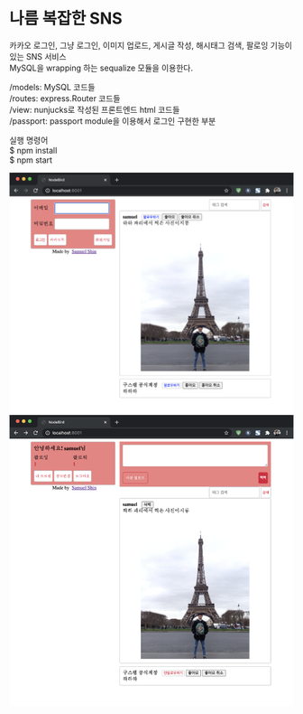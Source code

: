 # 나름 복잡한 SNS

카카오 로그인, 그냥 로그인, 이미지 업로드, 게시글 작성, 해시태그 검색, 팔로잉 기능이 있는 SNS 서비스 <br>
MySQL을 wrapping 하는 sequalize 모듈을 이용한다. <br>


/models: MySQL 코드들 <br>
/routes: express.Router 코드들 <br>
/view: nunjucks로 작성된 프론트엔드 html 코드들 <br>
/passport: passport module을 이용해서 로그인 구현한 부분 <br>

실행 명령어 <br>
$ npm install <br>
$ npm start <br>

![nodebird](./screenshots/login.png) <br>
![nodebird](./screenshots/timeline.png)